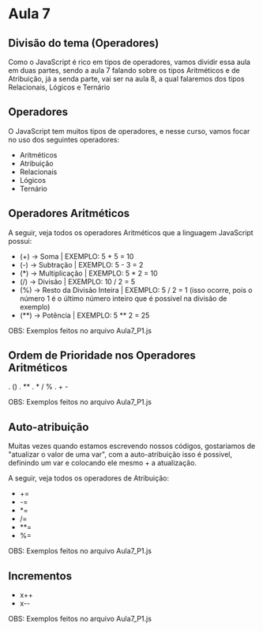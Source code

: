 # Aula 7

## Divisão do tema (Operadores)
Como o JavaScript é rico em tipos de operadores, vamos dividir essa aula em duas partes, sendo a aula 7 falando sobre os tipos Aritméticos e de Atribuição, já a senda parte, vai ser na aula 8, a qual falaremos dos tipos Relacionais, Lógicos e Ternário


## Operadores
O JavaScript tem muitos tipos de operadores, e nesse curso, vamos focar no uso dos seguintes operadores:

* Aritméticos
* Atribuição
* Relacionais
* Lógicos
* Ternário

## Operadores Aritméticos
A seguir, veja todos os operadores Aritméticos que a linguagem JavaScript possui:

* (+) -> Soma | EXEMPLO: 5 + 5 = 10
* (-) -> Subtração | EXEMPLO: 5 - 3 = 2
* (*) -> Multiplicação | EXEMPLO: 5 * 2 = 10
* (/) -> Divisão | EXEMPLO: 10 / 2 = 5
* (%) -> Resto da Divisão Inteira | EXEMPLO: 5 / 2 = 1 (isso ocorre, pois o número 1 é o último número inteiro que é possivel na divisão de exemplo)
* (**) -> Potência | EXEMPLO: 5 ** 2 = 25

OBS: Exemplos feitos no arquivo Aula7_P1.js

## Ordem de Prioridade nos Operadores Aritméticos
. ()
. **
. * / %
. + - 

OBS: Exemplos feitos no arquivo Aula7_P1.js

## Auto-atribuição
Muitas vezes quando estamos escrevendo nossos códigos, gostariamos de "atualizar o valor de uma var", com a auto-atribuição isso é possivel, definindo um var e colocando ele mesmo + a atualização.

A seguir, veja todos os operadores de Atribuição:

* +=
* -=
* *= 
* /= 
* **=
* %=

OBS: Exemplos feitos no arquivo Aula7_P1.js

## Incrementos

* x++
* x--

OBS: Exemplos feitos no arquivo Aula7_P1.js